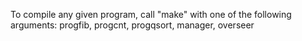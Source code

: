 To compile any given program, call "make" with one of the following arguments:
	progfib,
	progcnt,
	progqsort,
	manager,
	overseer
